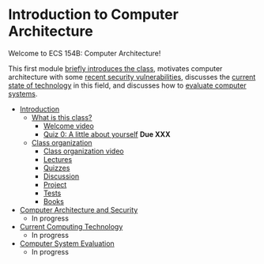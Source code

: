 # Introduction to Computer Architecture

Welcome to ECS 154B: Computer Architecture!

This first module [briefly introduces the class](./intro.md), motivates computer architecture with some [recent security vulnerabilities](./security.md), discusses the [current state of technology](./technology.md) in this field, and discusses how to [evaluate computer systems](./evaluation.md).

* [Introduction](./intro.md)
  * [What is this class?](./intro.md/#what-is-this-class-)
    * [Welcome video](./intro.md/#welcome-video)
    * [Quiz 0: A little about yourself](./intro.md/#quiz-0--a-little-about-yourself) **Due XXX**
  * [Class organization](./intro.md/#class-organization)
    * [Class organization video](./intro.md/#class-organization-video)
    * [Lectures](./intro.md/#lectures)
    * [Quizzes](./intro.md/#quizzes)
    * [Discussion](./intro.md/#discussion)
    * [Project](./intro.md/#project)
    * [Tests](./intro.md/#tests)
    * [Books](./intro.md/#books)
* [Computer Architecture and Security](./security.md)
  * In progress
* [Current Computing Technology](./technology.md)
  * In progress
* [Computer System Evaluation](./evaluation.md)
  * In progress
